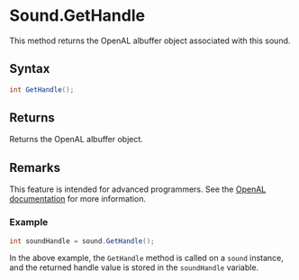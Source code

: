 # Sound.GetHandle

This method returns the OpenAL albuffer object associated with this sound.

## Syntax

```csharp
int GetHandle();
```

## Returns

Returns the OpenAL albuffer object.

## Remarks

This feature is intended for advanced programmers. See the [OpenAL documentation](https://openal.org/documentation/) for more information.

### Example

```csharp
int soundHandle = sound.GetHandle();
```

In the above example, the `GetHandle` method is called on a `sound` instance, and the returned handle value is stored in the `soundHandle` variable.